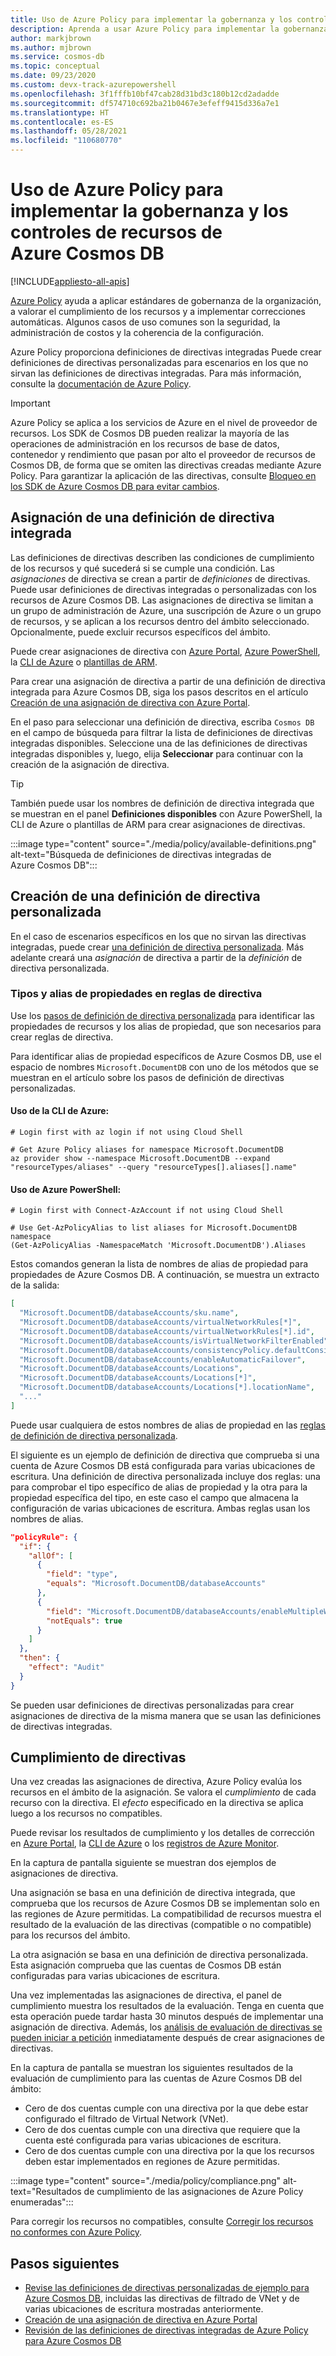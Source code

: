 ```yaml
---
title: Uso de Azure Policy para implementar la gobernanza y los controles de recursos de Azure Cosmos DB
description: Aprenda a usar Azure Policy para implementar la gobernanza y los controles de recursos de Azure Cosmos DB.
author: markjbrown
ms.author: mjbrown
ms.service: cosmos-db
ms.topic: conceptual
ms.date: 09/23/2020
ms.custom: devx-track-azurepowershell
ms.openlocfilehash: 3f1fffb10bf47cab28d31bd3c180b12cd2adadde
ms.sourcegitcommit: df574710c692ba21b0467e3efeff9415d336a7e1
ms.translationtype: HT
ms.contentlocale: es-ES
ms.lasthandoff: 05/28/2021
ms.locfileid: "110680770"
---
```

# <a name="use-azure-policy-to-implement-governance-and-controls-for-azure-cosmos-db-resources"></a>Uso de Azure Policy para implementar la gobernanza y los controles de recursos de Azure Cosmos DB
[!INCLUDE[appliesto-all-apis](includes/appliesto-all-apis.md)]

[Azure Policy](../governance/policy/overview.md) ayuda a aplicar estándares de gobernanza de la organización, a valorar el cumplimiento de los recursos y a implementar correcciones automáticas. Algunos casos de uso comunes son la seguridad, la administración de costos y la coherencia de la configuración.

Azure Policy proporciona definiciones de directivas integradas Puede crear definiciones de directivas personalizadas para escenarios en los que no sirvan las definiciones de directivas integradas. Para más información, consulte la [documentación de Azure Policy](../governance/policy/overview.md).

> [!IMPORTANT]
> Azure Policy se aplica a los servicios de Azure en el nivel de proveedor de recursos. Los SDK de Cosmos DB pueden realizar la mayoría de las operaciones de administración en los recursos de base de datos, contenedor y rendimiento que pasan por alto el proveedor de recursos de Cosmos DB, de forma que se omiten las directivas creadas mediante Azure Policy. Para garantizar la aplicación de las directivas, consulte [Bloqueo en los SDK de Azure Cosmos DB para evitar cambios](role-based-access-control.md#prevent-sdk-changes).

## <a name="assign-a-built-in-policy-definition"></a>Asignación de una definición de directiva integrada

Las definiciones de directivas describen las condiciones de cumplimiento de los recursos y qué sucederá si se cumple una condición. Las _asignaciones_ de directiva se crean a partir de _definiciones_ de directivas. Puede usar definiciones de directivas integradas o personalizadas con los recursos de Azure Cosmos DB. Las asignaciones de directiva se limitan a un grupo de administración de Azure, una suscripción de Azure o un grupo de recursos, y se aplican a los recursos dentro del ámbito seleccionado. Opcionalmente, puede excluir recursos específicos del ámbito.

Puede crear asignaciones de directiva con [Azure Portal](../governance/policy/assign-policy-portal.md), [Azure PowerShell](../governance/policy/assign-policy-powershell.md), la [CLI de Azure](../governance/policy/assign-policy-azurecli.md) o [plantillas de ARM](../governance/policy/assign-policy-template.md).

Para crear una asignación de directiva a partir de una definición de directiva integrada para Azure Cosmos DB, siga los pasos descritos en el artículo [Creación de una asignación de directiva con Azure Portal](../governance/policy/assign-policy-portal.md).

En el paso para seleccionar una definición de directiva, escriba `Cosmos DB` en el campo de búsqueda para filtrar la lista de definiciones de directivas integradas disponibles. Seleccione una de las definiciones de directivas integradas disponibles y, luego, elija **Seleccionar** para continuar con la creación de la asignación de directiva.

> [!TIP]
> También puede usar los nombres de definición de directiva integrada que se muestran en el panel **Definiciones disponibles** con Azure PowerShell, la CLI de Azure o plantillas de ARM para crear asignaciones de directivas.

:::image type="content" source="./media/policy/available-definitions.png" alt-text="Búsqueda de definiciones de directivas integradas de Azure Cosmos DB":::

## <a name="create-a-custom-policy-definition"></a>Creación de una definición de directiva personalizada

En el caso de escenarios específicos en los que no sirvan las directivas integradas, puede crear [una definición de directiva personalizada](../governance/policy/tutorials/create-custom-policy-definition.md). Más adelante creará una _asignación_ de directiva a partir de la _definición_ de directiva personalizada.

### <a name="property-types-and-property-aliases-in-policy-rules"></a>Tipos y alias de propiedades en reglas de directiva

Use los [pasos de definición de directiva personalizada](../governance/policy/tutorials/create-custom-policy-definition.md) para identificar las propiedades de recursos y los alias de propiedad, que son necesarios para crear reglas de directiva.

Para identificar alias de propiedad específicos de Azure Cosmos DB, use el espacio de nombres `Microsoft.DocumentDB` con uno de los métodos que se muestran en el artículo sobre los pasos de definición de directivas personalizadas.

#### <a name="use-the-azure-cli"></a>Uso de la CLI de Azure:
```azurecli-interactive
# Login first with az login if not using Cloud Shell

# Get Azure Policy aliases for namespace Microsoft.DocumentDB
az provider show --namespace Microsoft.DocumentDB --expand "resourceTypes/aliases" --query "resourceTypes[].aliases[].name"
```

#### <a name="use-azure-powershell"></a>Uso de Azure PowerShell:
```azurepowershell-interactive
# Login first with Connect-AzAccount if not using Cloud Shell

# Use Get-AzPolicyAlias to list aliases for Microsoft.DocumentDB namespace
(Get-AzPolicyAlias -NamespaceMatch 'Microsoft.DocumentDB').Aliases
```

Estos comandos generan la lista de nombres de alias de propiedad para propiedades de Azure Cosmos DB. A continuación, se muestra un extracto de la salida:

```json
[
  "Microsoft.DocumentDB/databaseAccounts/sku.name",
  "Microsoft.DocumentDB/databaseAccounts/virtualNetworkRules[*]",
  "Microsoft.DocumentDB/databaseAccounts/virtualNetworkRules[*].id",
  "Microsoft.DocumentDB/databaseAccounts/isVirtualNetworkFilterEnabled",
  "Microsoft.DocumentDB/databaseAccounts/consistencyPolicy.defaultConsistencyLevel",
  "Microsoft.DocumentDB/databaseAccounts/enableAutomaticFailover",
  "Microsoft.DocumentDB/databaseAccounts/Locations",
  "Microsoft.DocumentDB/databaseAccounts/Locations[*]",
  "Microsoft.DocumentDB/databaseAccounts/Locations[*].locationName",
  "..."
]
```

Puede usar cualquiera de estos nombres de alias de propiedad en las [reglas de definición de directiva personalizada](../governance/policy/tutorials/create-custom-policy-definition.md#policy-rule).

El siguiente es un ejemplo de definición de directiva que comprueba si una cuenta de Azure Cosmos DB está configurada para varias ubicaciones de escritura. Una definición de directiva personalizada incluye dos reglas: una para comprobar el tipo específico de alias de propiedad y la otra para la propiedad específica del tipo, en este caso el campo que almacena la configuración de varias ubicaciones de escritura. Ambas reglas usan los nombres de alias.

```json
"policyRule": {
  "if": {
    "allOf": [
      {
        "field": "type",
        "equals": "Microsoft.DocumentDB/databaseAccounts"
      },
      {
        "field": "Microsoft.DocumentDB/databaseAccounts/enableMultipleWriteLocations",
        "notEquals": true
      }
    ]
  },
  "then": {
    "effect": "Audit"
  }
}
```

Se pueden usar definiciones de directivas personalizadas para crear asignaciones de directiva de la misma manera que se usan las definiciones de directivas integradas.

## <a name="policy-compliance"></a>Cumplimiento de directivas

Una vez creadas las asignaciones de directiva, Azure Policy evalúa los recursos en el ámbito de la asignación. Se valora el _cumplimiento_ de cada recurso con la directiva. El _efecto_ especificado en la directiva se aplica luego a los recursos no compatibles.

Puede revisar los resultados de cumplimiento y los detalles de corrección en [Azure Portal](../governance/policy/how-to/get-compliance-data.md#portal), la [CLI de Azure](../governance/policy/how-to/get-compliance-data.md#command-line) o los [registros de Azure Monitor](../governance/policy/how-to/get-compliance-data.md#azure-monitor-logs).

En la captura de pantalla siguiente se muestran dos ejemplos de asignaciones de directiva.

Una asignación se basa en una definición de directiva integrada, que comprueba que los recursos de Azure Cosmos DB se implementan solo en las regiones de Azure permitidas. La compatibilidad de recursos muestra el resultado de la evaluación de las directivas (compatible o no compatible) para los recursos del ámbito.

La otra asignación se basa en una definición de directiva personalizada. Esta asignación comprueba que las cuentas de Cosmos DB están configuradas para varias ubicaciones de escritura.

Una vez implementadas las asignaciones de directiva, el panel de cumplimiento muestra los resultados de la evaluación. Tenga en cuenta que esta operación puede tardar hasta 30 minutos después de implementar una asignación de directiva. Además, los [análisis de evaluación de directivas se pueden iniciar a petición](../governance/policy/how-to/get-compliance-data.md#on-demand-evaluation-scan) inmediatamente después de crear asignaciones de directivas.

En la captura de pantalla se muestran los siguientes resultados de la evaluación de cumplimiento para las cuentas de Azure Cosmos DB del ámbito:

- Cero de dos cuentas cumple con una directiva por la que debe estar configurado el filtrado de Virtual Network (VNet).
- Cero de dos cuentas cumple con una directiva que requiere que la cuenta esté configurada para varias ubicaciones de escritura.
- Cero de dos cuentas cumple con una directiva por la que los recursos deben estar implementados en regiones de Azure permitidas.

:::image type="content" source="./media/policy/compliance.png" alt-text="Resultados de cumplimiento de las asignaciones de Azure Policy enumeradas":::

Para corregir los recursos no compatibles, consulte [Corregir los recursos no conformes con Azure Policy](../governance/policy/how-to/remediate-resources.md).

## <a name="next-steps"></a>Pasos siguientes

- [Revise las definiciones de directivas personalizadas de ejemplo para Azure Cosmos DB](https://github.com/Azure/azure-policy/tree/master/samples/CosmosDB), incluidas las directivas de filtrado de VNet y de varias ubicaciones de escritura mostradas anteriormente.
- [Creación de una asignación de directiva en Azure Portal](../governance/policy/assign-policy-portal.md)
- [Revisión de las definiciones de directivas integradas de Azure Policy para Azure Cosmos DB](./policy-reference.md)
